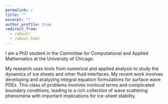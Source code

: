 ```yaml
---
permalink: /
title: ""
excerpt: ""
author_profile: true
redirect_from: 
  - /about/
  - /about.html
---
```


I am a PhD student in the Committee for Computational and Applied Mathematics at the University of Chicago. 

My research uses tools from numerical and applied analysis to study the dynamics of ice sheets and other fluid interfaces. My recent work involves developing and analyzing integral equation formulations for surface wave PDEs. This class of problems involves nonlocal terms and complicated boundary conditions, leading to a rich collection of wave scattering phenomena with important implications for ice-sheet stability.
